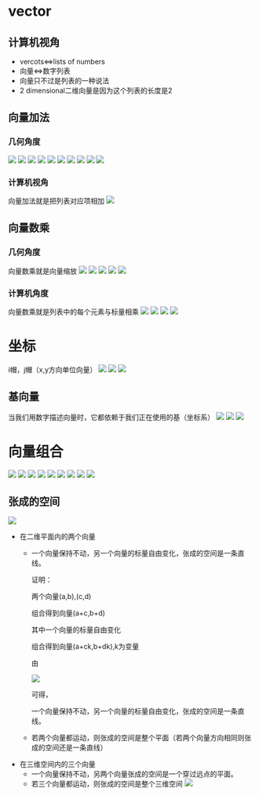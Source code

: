 # vector
## 计算机视角
* vercots<=>lists of numbers
* 向量<=>数字列表
* 向量只不过是列表的一种说法
* 2 dimensional二维向量是因为这个列表的长度是2


## 向量加法
### 几何角度
![](images/vector-addition/1.jpg)
![](images/vector-addition/2.jpg)
![](images/vector-addition/3.jpg)
![](images/vector-addition/4.jpg)
![](images/vector-addition/5.jpg)
![](images/vector-addition/6.jpg)
![](images/vector-addition/7.jpg)
![](images/vector-addition/8.jpg)
![](images/vector-addition/9.jpg)
![](images/vector-addition/10.jpg)

### 计算机视角
向量加法就是把列表对应项相加
![](images/vector-addition/11.jpg)

## 向量数乘
### 几何角度
向量数乘就是向量缩放
![](images/scalar-multipication/1.jpg)
![](images/scalar-multipication/2.jpg)
![](images/scalar-multipication/3.jpg)
![](images/scalar-multipication/4.jpg)
![](images/scalar-multipication/5.jpg)
### 计算机角度
向量数乘就是列表中的每个元素与标量相乘
![](images/scalar-multipication/6.jpg)
![](images/scalar-multipication/7.jpg)
![](images/scalar-multipication/8.jpg)
![](images/scalar-multipication/9.jpg)

# 坐标
i帽，j帽（x,y方向单位向量）
![](images/linear-combination/1.jpg)
![](images/linear-combination/2.jpg)
![](images/linear-combination/3.jpg)
## 基向量
当我们用数字描述向量时，它都依赖于我们正在使用的基（坐标系）
![](images/linear-combination/4.jpg)
![](images/linear-combination/5.jpg)
![](images/linear-combination/6.jpg)

# 向量组合
![](images/linear-combination/7.jpg)
![](images/linear-combination/8.jpg)
![](images/linear-combination/9.jpg)
![](images/linear-combination/10.jpg)
![](images/linear-combination/11.jpg)
![](images/linear-combination/12.jpg)
![](images/linear-combination/13.jpg)
![](images/linear-combination/14.jpg)
![](images/linear-combination/15.jpg)
## 张成的空间
![](images/linear-combination/16.jpg)

* 在二维平面内的两个向量
    * 一个向量保持不动，另一个向量的标量自由变化，张成的空间是一条直线。

        证明：

        两个向量(a,b),(c,d)

        组合得到向量(a+c,b+d)

        其中一个向量的标量自由变化

        组合得到向量(a+ck,b+dk),k为变量

        由

        ![](images/linear-combination/math1.gif)

        可得，

        一个向量保持不动，另一个向量的标量自由变化，张成的空间是一条直线。

    * 若两个向量都运动，则张成的空间是整个平面（若两个向量方向相同则张成的空间还是一条直线）
* 在三维空间内的三个向量
    * 一个向量保持不动，另两个向量张成的空间是一个穿过远点的平面。
    * 若三个向量都运动，则张成的空间是整个三维空间
    ![](images/linear-combination/17.jpg)

















